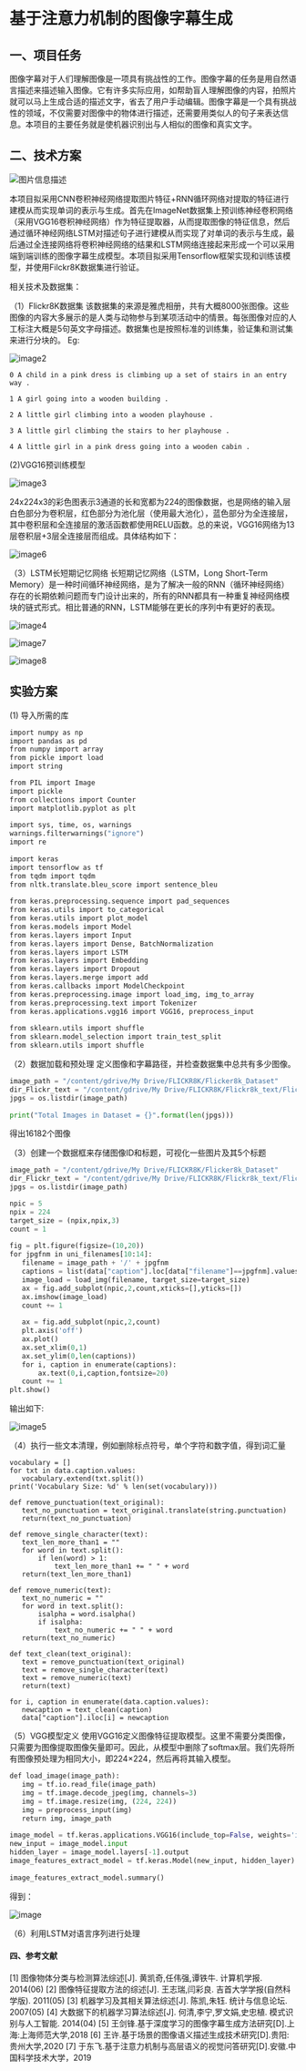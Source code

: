 # 基于注意力机制的图像字幕生成

##  一、项目任务
图像字幕对于人们理解图像是一项具有挑战性的工作。图像字幕的任务是用自然语言描述来描述输入图像。它有许多实际应用，如帮助盲人理解图像的内容，拍照片就可以马上生成合适的描述文字，省去了用户手动编辑。图像字幕是一个具有挑战性的领域，不仅需要对图像中的物体进行描述，还需要用类似人的句子来表达信息。本项目的主要任务就是使机器识别出与人相似的图像和真实文字。

## 二、技术方案

![图片信息描述](https://github.com/ytWu1314/VGG16-RNN-LSTM.py/blob/master/image/image1.png)

本项目拟采用CNN卷积神经网络提取图片特征+RNN循环网络对提取的特征进行建模从而实现单词的表示与生成。首先在ImageNet数据集上预训练神经卷积网络（采用VGG16卷积神经网络）作为特征提取器，从而提取图像的特征信息，然后通过循环神经网络LSTM对描述句子进行建模从而实现了对单词的表示与生成，最后通过全连接网络将卷积神经网络的结果和LSTM网络连接起来形成一个可以采用端到端训练的图像字幕生成模型。本项目拟采用Tensorflow框架实现和训练该模型，并使用Filckr8K数据集进行验证。

相关技术及数据集：

（1）Flickr8K数据集
   该数据集的来源是雅虎相册，共有大概8000张图像。这些图像的内容大多展示的是人类与动物参与到某项活动中的情景。每张图像对应的人工标注大概是5句英文字母描述。数据集也是按照标准的训练集，验证集和测试集来进行分块的。
Eg:

![image2](https://github.com/ytWu1314/VGG16-RNN-LSTM.py/blob/master/image/image2.png)

`0 A child in a pink dress is climbing up a set of stairs in an entry way .`

`1 A girl going into a wooden building .`

`2 A little girl climbing into a wooden playhouse .`

`3 A little girl climbing the stairs to her playhouse .`

`4 A little girl in a pink dress going into a wooden cabin .`

(2)VGG16预训练模型

![image3](https://github.com/ytWu1314/VGG16-RNN-LSTM.py/blob/master/image/image3.png)


24x224x3的彩色图表示3通道的长和宽都为224的图像数据，也是网络的输入层白色部分为卷积层，红色部分为池化层（使用最大池化），蓝色部分为全连接层，其中卷积层和全连接层的激活函数都使用RELU函数。总的来说，VGG16网络为13层卷积层+3层全连接层而组成。具体结构如下：


![image6](https://github.com/ytWu1314/VGG16-RNN-LSTM.py/blob/master/image/image6.png)

（3）LSTM长短期记忆网络
长短期记忆网络（LSTM，Long Short-Term Memory）是一种时间循环神经网络，是为了解决一般的RNN（循环神经网络）存在的长期依赖问题而专门设计出来的，所有的RNN都具有一种重复神经网络模块的链式形式。相比普通的RNN，LSTM能够在更长的序列中有更好的表现。

![image4](https://github.com/ytWu1314/VGG16-RNN-LSTM.py/blob/master/image/image4.png)

![image7](https://github.com/ytWu1314/VGG16-RNN-LSTM.py/blob/master/image/image7.png)

![image8](https://github.com/ytWu1314/VGG16-RNN-LSTM.py/blob/master/image/image8.png)

## 实验方案
(1) 导入所需的库

``` python
import numpy as np
import pandas as pd
from numpy import array
from pickle import load
import string

from PIL import Image
import pickle
from collections import Counter
import matplotlib.pyplot as plt
 
import sys, time, os, warnings
warnings.filterwarnings("ignore")
import re
 
import keras
import tensorflow as tf
from tqdm import tqdm
from nltk.translate.bleu_score import sentence_bleu
 
from keras.preprocessing.sequence import pad_sequences
from keras.utils import to_categorical
from keras.utils import plot_model
from keras.models import Model
from keras.layers import Input
from keras.layers import Dense, BatchNormalization
from keras.layers import LSTM
from keras.layers import Embedding
from keras.layers import Dropout
from keras.layers.merge import add
from keras.callbacks import ModelCheckpoint
from keras.preprocessing.image import load_img, img_to_array
from keras.preprocessing.text import Tokenizer
from keras.applications.vgg16 import VGG16, preprocess_input
 
from sklearn.utils import shuffle
from sklearn.model_selection import train_test_split
from sklearn.utils import shuffle
```
（2）数据加载和预处理
定义图像和字幕路径，并检查数据集中总共有多少图像。

```python
image_path = "/content/gdrive/My Drive/FLICKR8K/Flicker8k_Dataset"
dir_Flickr_text = "/content/gdrive/My Drive/FLICKR8K/Flickr8k_text/Flickr8k.token.txt"
jpgs = os.listdir(image_path)
 
print("Total Images in Dataset = {}".format(len(jpgs)))
```
得出16182个图像

（3）创建一个数据框来存储图像ID和标题，可视化一些图片及其5个标题

```python
image_path = "/content/gdrive/My Drive/FLICKR8K/Flicker8k_Dataset"
dir_Flickr_text = "/content/gdrive/My Drive/FLICKR8K/Flickr8k_text/Flickr8k.token.txt"
jpgs = os.listdir(image_path)

npic = 5
npix = 224
target_size = (npix,npix,3)
count = 1
 
fig = plt.figure(figsize=(10,20))
for jpgfnm in uni_filenames[10:14]:
   filename = image_path + '/' + jpgfnm
   captions = list(data["caption"].loc[data["filename"]==jpgfnm].values)
   image_load = load_img(filename, target_size=target_size)
   ax = fig.add_subplot(npic,2,count,xticks=[],yticks=[])
   ax.imshow(image_load)
   count += 1
 
   ax = fig.add_subplot(npic,2,count)
   plt.axis('off')
   ax.plot()
   ax.set_xlim(0,1)
   ax.set_ylim(0,len(captions))
   for i, caption in enumerate(captions):
       ax.text(0,i,caption,fontsize=20)
   count += 1
plt.show()
```

输出如下:

![image5](https://github.com/ytWu1314/VGG16-RNN-LSTM.py/blob/master/image/image5.png)

（4）执行一些文本清理，例如删除标点符号，单个字符和数字值，得到词汇量

```pyhton
vocabulary = []
for txt in data.caption.values:
   vocabulary.extend(txt.split())
print('Vocabulary Size: %d' % len(set(vocabulary)))

def remove_punctuation(text_original):
   text_no_punctuation = text_original.translate(string.punctuation)
   return(text_no_punctuation)
 
def remove_single_character(text):
   text_len_more_than1 = ""
   for word in text.split():
       if len(word) > 1:
           text_len_more_than1 += " " + word
   return(text_len_more_than1)
 
def remove_numeric(text):
   text_no_numeric = ""
   for word in text.split():
       isalpha = word.isalpha()
       if isalpha:
           text_no_numeric += " " + word
   return(text_no_numeric)
 
def text_clean(text_original):
   text = remove_punctuation(text_original)
   text = remove_single_character(text)
   text = remove_numeric(text)
   return(text)
 
for i, caption in enumerate(data.caption.values):
   newcaption = text_clean(caption)
   data["caption"].iloc[i] = newcaption
```

（5）VGG模型定义
使用VGG16定义图像特征提取模型。这里不需要分类图像，只需要为图像提取图像矢量即可。因此，从模型中删除了softmax层。我们先将所有图像预处理为相同大小，即224×224，然后再将其输入模型。

```python
def load_image(image_path):
   img = tf.io.read_file(image_path)
   img = tf.image.decode_jpeg(img, channels=3)
   img = tf.image.resize(img, (224, 224))
   img = preprocess_input(img)
   return img, image_path
 
image_model = tf.keras.applications.VGG16(include_top=False, weights='imagenet')
new_input = image_model.input
hidden_layer = image_model.layers[-1].output
image_features_extract_model = tf.keras.Model(new_input, hidden_layer)
 
image_features_extract_model.summary()
```
得到：

![image](https://github.com/ytWu1314/VGG16-RNN-LSTM.py/blob/master/image/image9.png)


（6）利用LSTM对语言序列进行处理

#### 四、参考文献

[1] 图像物体分类与检测算法综述[J]. 黄凯奇,任伟强,谭铁牛. 计算机学报. 2014(06) 
[2] 图像特征提取方法的综述[J]. 王志瑞,闫彩良. 吉首大学学报(自然科学版). 2011(05) 
[3] 机器学习及其相关算法综述[J]. 陈凯,朱钰. 统计与信息论坛. 2007(05) 
[4] 大数据下的机器学习算法综述[J]. 何清,李宁,罗文娟,史忠植. 模式识别与人工智能. 2014(04) 
[5] 王剑锋.基于深度学习的图像字幕生成方法研究[D].上海:上海师范大学,2018 
[6] 王许.基于场景的图像语义描述生成技术研究[D].贵阳:贵州大学,2020
[7] 于东飞.基于注意力机制与高层语义的视觉问答研究[D].安徽.中国科学技术大学，2019 




